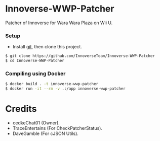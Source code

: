 # Innoverse-WWP-Patcher
Patcher of Innoverse for Wara Wara Plaza on Wii U.

### Setup
- Install [git](https://git-scm.com/downloads), then clone this project.
```bash
$ git clone https://github.com/InnoverseTeam/Innoverse-WWP-Patcher
$ cd Innoverse-WWP-Patcher
```

### Compiling using Docker
```bash
$ docker build . -t innoverse-wwp-patcher
$ docker run -it --rm -v .:/app innoverse-wwp-patcher
```

# Credits
- cedkeChat01 (Owner).
- TraceEntertains (For CheckPatcherStatus).
- DaveGamble (For cJSON Utils).
